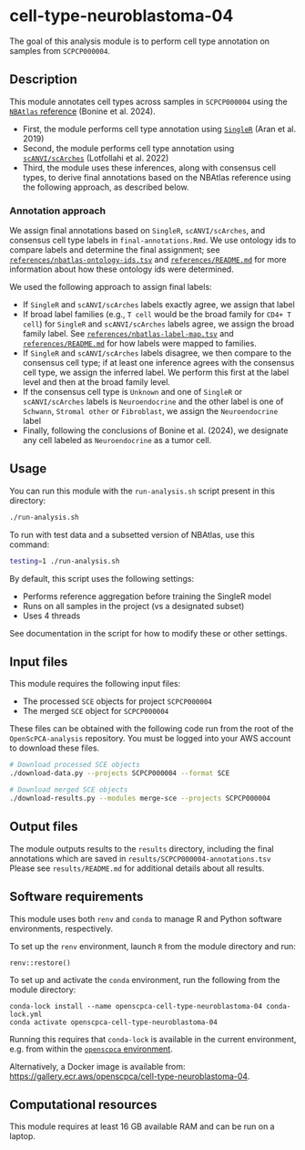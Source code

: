 # cell-type-neuroblastoma-04

The goal of this analysis module is to perform cell type annotation on samples from `SCPCP000004`.

## Description

This module annotates cell types across samples in `SCPCP000004` using the [`NBAtlas` reference](https://doi.org/10.1016/j.celrep.2024.114804) (Bonine et al. 2024).

* First, the module performs cell type annotation using [`SingleR`](https://doi.org/10.1016/j.celrep.2024.114804) (Aran et al. 2019)
* Second, the module performs cell type annotation using [`scANVI/scArches`](https://doi.org/10.1038/s41587-021-01001-7) (Lotfollahi et al. 2022)
* Third, the module uses these inferences, along with consensus cell types, to derive final annotations based on the NBAtlas reference using the following approach, as described below.

### Annotation approach

We assign final annotations based on `SingleR`, `scANVI/scArches`, and consensus cell type labels in `final-annotations.Rmd`.
We use ontology ids to compare labels and determine the final assignment; see [`references/nbatlas-ontology-ids.tsv`](references/nbatlas-ontology-ids.tsv) and [`references/README.md`](references/README.md) for more information about how these ontology ids were determined.

We used the following approach to assign final labels:
* If `SingleR` and `scANVI/scArches` labels exactly agree, we assign that label
* If broad label families (e.g., `T cell` would be the broad family for `CD4+ T cell`) for `SingleR` and `scANVI/scArches` labels agree, we assign the broad family label.
See [`references/nbatlas-label-map.tsv`](references/nbatlas-label-map.tsv) and [`references/README.md`](references/README.md) for how labels were mapped to families.
* If `SingleR` and `scANVI/scArches` labels disagree, we then compare to the consensus cell type; if at least one inference agrees with the consensus cell type, we assign the inferred label.
We perform this first at the label level and then at the broad family level.
* If the consensus cell type is `Unknown` and one of `SingleR` or `scANVI/scArches` labels is `Neuroendocrine` and the other label is one of `Schwann`, `Stromal other` or `Fibroblast`, we assign the `Neuroendocrine` label
* Finally, following the conclusions of Bonine et al. (2024), we designate any cell labeled as `Neuroendocrine` as a tumor cell.


## Usage

You can run this module with the `run-analysis.sh` script present in this directory:

```sh
./run-analysis.sh
```

To run with test data and a subsetted version of NBAtlas, use this command:
```sh
testing=1 ./run-analysis.sh
```

By default, this script uses the following settings:
* Performs reference aggregation before training the SingleR model
* Runs on all samples in the project (vs a designated subset)
* Uses 4 threads

See documentation in the script for how to modify these or other settings.

## Input files

This module requires the following input files:

* The processed `SCE` objects for project `SCPCP000004`
* The merged `SCE` object for `SCPCP000004`

These files can be obtained with the following code run from the root of the `OpenScPCA-analysis` repository.
You must be logged into your AWS account to download these files.

```sh
# Download processed SCE objects
./download-data.py --projects SCPCP000004 --format SCE

# Download merged SCE objects
./download-results.py --modules merge-sce --projects SCPCP000004
```

## Output files

The module outputs results to the `results` directory, including the final annotations which are saved in `results/SCPCP000004-annotations.tsv`
Please see `results/README.md` for additional details about all results.

## Software requirements

This module uses both `renv` and `conda` to manage R and Python software environments, respectively.

To set up the `renv` environment, launch `R` from the module directory and run:

```
renv::restore()
```

To set up and activate the `conda` environment, run the following from the module directory:

```
conda-lock install --name openscpca-cell-type-neuroblastoma-04 conda-lock.yml
conda activate openscpca-cell-type-neuroblastoma-04
```

Running this requires that `conda-lock` is available in the current environment, e.g. from within the [`openscpca` environment](https://openscpca.readthedocs.io/en/latest/technical-setup/environment-setup/setup-conda/#create-an-openscpca-conda-environment).


Alternatively, a Docker image is available from: <https://gallery.ecr.aws/openscpca/cell-type-neuroblastoma-04>.


## Computational resources

This module requires at least 16 GB available RAM and can be run on a laptop.
